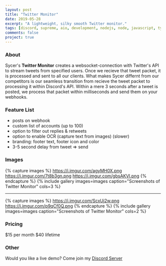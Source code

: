 ```yaml
---
layout: post
title: "Twitter Monitor"
date: 2019-05-28
excerpt: "A lightweight, silky smooth Twitter monitor."
tags: [discord, supreme, aio, development, nodejs, node, javascript, typescript, twitter monitor, twitter api]
comments: false
project: true
---
```


### About
Sycer's **Twitter Monitor** creates a websocket-connection with Twitter's API to stream tweets from specified users. Once we recieve that tweet packet, it is processed and sent to all our clients.
What makes Sycer differnt from our competitors is our seamless transition from recieve the tweet packet to processing it within Discord's API. Within a mere 3 seconds after a tweet is posted, we process 
that packet within milliseconds and send them on your webhooks.

### Feature List
* posts on webhook
* custom list of accounts (up to 100)
* option to filter out replies & retweets
* option to enable OCR (capture text from images) (slower)
* branding: footer text, footer icon and color
* 3-5 second delay from tweet => send

### Images
{% capture images %}
	https://i.imgur.com/agyMH0X.png
	https://i.imgur.com/7t8b3gn.png
	https://i.imgur.com/gbsAKVl.png
{% endcapture %}
{% include gallery images=images caption="Screenshots of Twitter Monitor" cols=3 %}

---

{% capture images %}
	https://i.imgur.com/ScxUj2w.png
	https://i.imgur.com/p9qCf0Q.png
{% endcapture %}
{% include gallery images=images caption="Screenshots of Twitter Monitor" cols=2 %} 

### Pricing
$15 per month
$40 lifetime

### Other
Would you like a live demo? Come join my [Discord Server](https://discord.gg/Agg6yFV)


